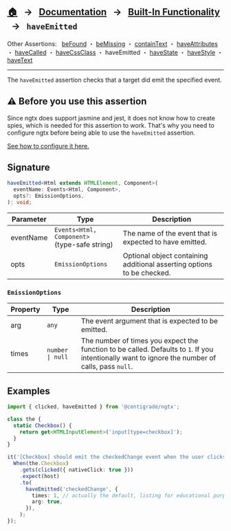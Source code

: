 ## [🏠][home] &nbsp; → &nbsp; **[Documentation][docs]** &nbsp; → &nbsp; [Built-In Functionality][index] &nbsp; → &nbsp; `haveEmitted`

[configure]: ../configuring-ngtx.md#passing-a-spy-factory-function
[home]: ../README.md
[docs]: ../overview.md
[index]: ../built-in.md
[befound]: ./be-found.md
[bemissing]: ./be-missing.md
[containtext]: ./contain-text.md
[haveattributes]: ./have-attributes.md
[havecalled]: ./have-called.md
[havecssclass]: ./have-css-class.md
[haveemitted]: ./have-emitted.md
[havestate]: ./have-state.md
[havestyle]: ./have-style.md
[havetext]: ./have-text.md

Other Assertions: &nbsp; [beFound] ・ [beMissing] ・ [containText] ・ [haveAttributes] ・ [haveCalled] ・ [haveCssClass] ・ haveEmitted ・ [haveState] ・ [haveStyle] ・ [haveText]

---

The `haveEmitted` assertion checks that a target did emit the specified event.

## ⚠️ Before you use this assertion

Since ngtx does support jasmine and jest, it does not know how to create spies, which is needed for this assertion to work. That's why you need to configure ngtx before being able to use the `haveEmitted` assertion.

[See how to configure it here.][configure]

## Signature

```ts
haveEmitted<Html extends HTMLElement, Component>(
  eventName: Events<Html, Component>,
  opts?: EmissionOptions,
): void;
```

| Parameter | Type                                            | Description                                                            |
| --------- | ----------------------------------------------- | ---------------------------------------------------------------------- |
| eventName | `Events<Html, Component>`<br>(type-safe string) | The name of the event that is expected to have emitted.                |
| opts      | `EmissionOptions`                               | Optional object containing additional asserting options to be checked. |

### `EmissionOptions`

| Property | Type             | Description                                                                                                                                      |
| -------- | ---------------- | ------------------------------------------------------------------------------------------------------------------------------------------------ |
| arg      | `any`            | The event argument that is expected to be emitted.                                                                                               |
| times    | `number \| null` | The number of times you expect the function to be called. Defaults to `1`. If you intentionally want to ignore the number of calls, pass `null`. |

## Examples

```ts
import { clicked, haveEmitted } from '@centigrade/ngtx';

class the {
  static Checkbox() {
    return get<HTMLInputElement>('input[type=checkbox]');
  }
}

it('[Checkbox] should emit the checkedChange event when the user clicks the native input', () => {
  When(the.Checkbox)
    .gets(clicked({ nativeClick: true }))
    .expect(host)
    .to(
      haveEmitted('checkedChange', {
        times: 1, // actually the default, listing for educational purposes
        arg: true,
      }),
    );
});
```
